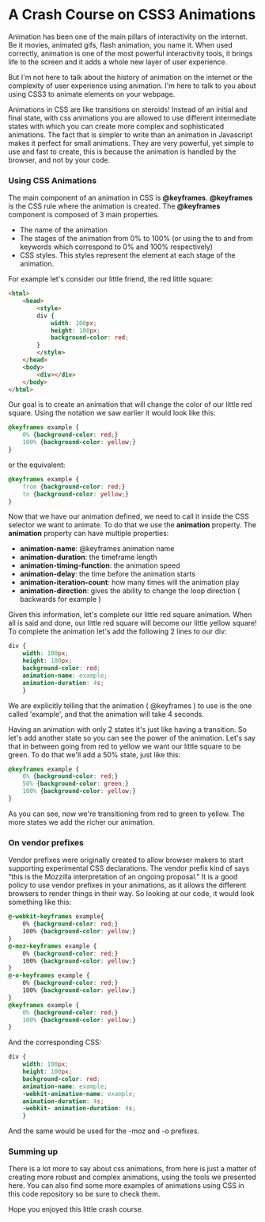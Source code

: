 # A Crash Course on CSS3 Animations

Animation has been one of the main pillars of interactivity on the internet. Be it movies, animated gifs, flash animation, you name it. When used correctly, animation is one of the most powerful interactivity tools, it brings life to the screen and it adds a whole new layer of user experience.

But I'm not here to talk about the history of animation on the internet or the complexity of user experience using animation. I'm here to talk to you about using CSS3 to animate elements on your webpage.

Animations in CSS are like transitions on steroids! Instead of an initial and final state, with css animations you are allowed to use different intermediate states with which you can create more complex and sophisticated animations.
The fact that is simpler to write than an animation in Javascript makes it perfect for small animations. They are very powerful, yet simple to use and fast to create, this is because the animation is handled by the browser, and not by your code.


### Using CSS Animations
The main component of an animation in CSS is **@keyframes**. **@keyframes** is the CSS rule where the animation is created. The **@keyframes** component is composed of 3 main properties.

* The name of the animation
* The stages of the animation from 0% to 100% (or using the to and from keywords which correspond to 0% and 100% respectively)
* CSS styles. This styles represent the element at each stage of the animation.
	
For example let's consider our little friend, the red little square:

```html
<html>
    <head>
        <style> 
        div {
            width: 100px;
            height: 100px;
            background-color: red;
        }
        </style>
    </head>
    <body>
        <div></div>
    </body>
</html>
```

Our goal is to create an animation that will change the color of our little red square. Using the notation we saw earlier it would look like this:

```css
@keyframes example {
    0% {background-color: red;}
    100% {background-color: yellow;}
}
```
or the equivalent:

```css
@keyframes example {
    from {background-color: red;}
    to {background-color: yellow;}
}
```

Now that we have our animation defined, we need to call it inside the CSS selector we want to animate. To do that we use the **animation** property. The **animation** property can have multiple properties:

* **animation-name**: @keyframes animation name
* **animation-duration**: the timeframe length
* **animation-timing-function**: the animation speed
* **animation-delay**: the time before the animation starts
* **animation-iteration-count**: how many times will the animation play
* **animation-direction**: gives the ability to change the loop direction ( backwards for example )
	
Given this information, let's complete our little red square animation. When all is said and done, our little red square will become our little yellow square! 
To complete the animation let's add the following 2 lines to our div:

```css
div {
    width: 100px;
    height: 100px;
    background-color: red;
    animation-name: example;
    animation-duration: 4s;
    }
```
	
We are explicitly telling that the animation ( @keyframes ) to use is the one called 'example', and that the animation will take 4 seconds.

Having an animation with only 2 states it's just like having a transition. So let's add another state so you can see the power of the animation. 
Let's say that in between going from red to yellow we want our little square to be green. To do that we'll add a 50% state, just like this:

```css
@keyframes example {
    0% {background-color: red;}
    50% {background-color: green;}
    100% {background-color: yellow;}
}
```

As you can see, now we're transitioning from red to green to yellow. The more states we add the richer our animation.

### On vendor prefixes
Vendor prefixes were originally created to allow browser makers to start supporting experimental CSS declarations. The vendor prefix kind of says “this is the Mozzilla interpretation of an ongoing proposal.”
It is a good policy to use vendor prefixes in your animations, as it allows the different browsers to render things in their way. So looking at our code, it would look something like this:

```css
@-webkit-keyframes example{
    0% {background-color: red;}
    100% {background-color: yellow;}
}
@-moz-keyframes example {
    0% {background-color: red;}
    100% {background-color: yellow;}
}
@-o-keyframes example {
    0% {background-color: red;}
    100% {background-color: yellow;}
}
@keyframes example {
    0% {background-color: red;}
    100% {background-color: yellow;}
}
```
And the corresponding CSS:

```css
div {
    width: 100px;
    height: 100px;
    background-color: red;
    animation-name: example;
    -webkit-animation-name: example;
    animation-duration: 4s;
    -webkit- animation-duration: 4s;
    }
```
And the same would be used for the -moz and -o prefixes.

### Summing up
There is a lot more to say about css animations, from here is just a matter of creating more robust and complex animations, using the tools we presented here. You can also find some more examples of animations using CSS in this code repository so be sure to check them.

Hope you enjoyed this little crash course.


